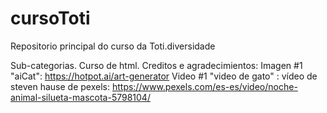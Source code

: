 # cursoToti

Repositorio principal do curso da Toti.diversidade

Sub-categorias.
    Curso de html.
        Creditos e agradecimientos:
        Imagen #1 "aiCat": https://hotpot.ai/art-generator 
        Video #1 "video de gato" : vídeo de steven hause de pexels: https://www.pexels.com/es-es/video/noche-animal-silueta-mascota-5798104/
